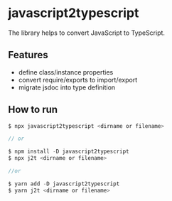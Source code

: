 # javascript2typescript

The library helps to convert JavaScript to TypeScript.

## Features
- define class/instance properties
- convert require/exports to import/export
- migrate jsdoc into type definition


## How to run

```js
$ npx javascript2typescript <dirname or filename>

// or

$ npm install -D javascript2typescript
$ npx j2t <dirname or filename>

//or 

$ yarn add -D javascript2typescript
$ yarn j2t <dirname or filename>
```



